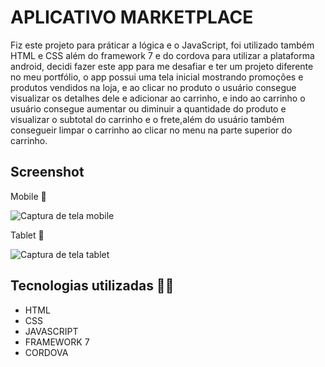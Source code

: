 # APLICATIVO MARKETPLACE

Fiz este projeto para práticar a lógica e o JavaScript, foi utilizado também HTML e CSS além do framework 7 e do cordova para utilizar a plataforma android, decidi fazer este app para me desafiar e ter um projeto diferente no meu portfólio, o app possui uma tela inicial mostrando promoções e produtos vendidos na loja, e ao clicar no produto o usuário consegue visualizar os detalhes dele e adicionar ao carrinho, e indo ao carrinho o usuário consegue aumentar ou diminuir a quantidade do produto e visualizar o subtotal do carrinho e o frete,além do usuário também consegueir limpar o carrinho ao clicar no menu na parte superior do carrinho.

## Screenshot 

Mobile 📱

<img src="./www/img/gif celular.gif" alt="Captura de tela mobile">

Tablet 📱

<img src="./www/img/gif tablet.gif" alt="Captura de tela tablet">

## Tecnologias utilizadas 👨‍💻
- HTML
- CSS
- JAVASCRIPT
- FRAMEWORK 7
- CORDOVA